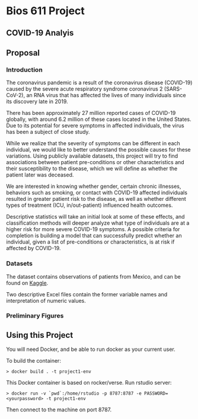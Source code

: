 Bios 611 Project
================
COVID-19 Analyis
------------------
Proposal
--------
### Introduction

The coronavirus pandemic is a result of the coronavirus disease (COVID-19) caused by the severe acute respiratory syndrome coronavirus 2 (SARS-CoV-2), an RNA virus that has affected the lives of many individuals since its discovery late in 2019. 

There has been approximately 27 million reported cases of COVID-19 globally, with around 6.2 million of these cases located in the United States. Due to its potential for severe symptoms in affected individuals, the virus has been a subject of close study.

While we realize that the severity of symptoms can be different in each individual, we would like to better understand the possible causes for these variations. Using publicly available datasets, this project will try to find associations between patient pre-conditions or other characteristics and their susceptibility to the disease, which we will define as whether the patient later was deceased. 

We are interested in knowing whether gender, certain chronic illnesses, behaviors such as smoking, or contact with COVID-19 affected individuals resulted in greater patient risk to the disease, as well as whether different types of treatment (ICU, in/out-patient) influenced health outcomes. 

Descriptive statistics will take an initial look at some of these effects, and classification methods will deeper analyze what type of individuals are at a higher risk for more severe COVID-19 symptoms. A possible criteria for completion is building a model that can successfully predict whether an individual, given a list of pre-conditions or characteristics, is at risk if affected by COVID-19.

### Datasets

The dataset contains observations of patients from Mexico, and can be found on [Kaggle](https://www.kaggle.com/tanmoyx/covid19-patient-precondition-dataset#). 

Two descriptive Excel files contain the former variable names and interpretation of numeric values. 

### Preliminary Figures


Using this Project
-----------------

You will need Docker, and be able to run docker as your current user.

To build the container: 

    > docker build . -t project1-env
    
This Docker container is based on rocker/verse. Run rstudio server:
    
    > docker run -v `pwd`:/home/rstudio -p 8787:8787 -e PASSWORD=<yourpassword> -t project1-env
      
Then connect to the machine on port 8787.

